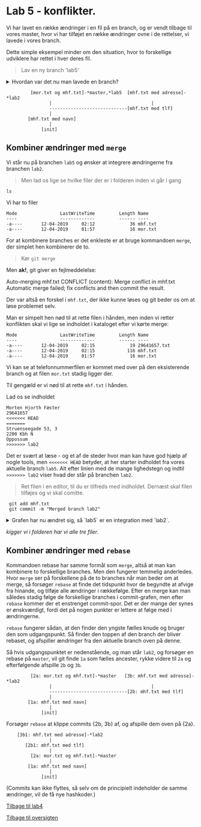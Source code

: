 # Lab 5 - konflikter. 

Vi har lavet en række ændringer i en fil på en branch, og er vendt tilbage til vores master, hvor vi har tilføjet en række ændringer ovne i de rettelser, vi lavede i vores branch. 

Dette simple eksempel minder om den situation, hvor to forskellige udviklere har rettet i hver deres fil.

> Lav en ny branch 'lab5'

<details><summary>Hvordan var det nu man lavede en branch?</summary>

```
git checkout -b lab5
```
</details>


             [mor.txt og mhf.txt]-*master,*lab5  [mhf.txt med adresse]-*lab2
                    |                                     |
                    -----------------------------[mhf.txt med tlf]
                    |
            [mhf.txt med navn]
                    | 
                 [init]


## Kombiner ændringer med `merge`

Vi står nu på branchen `lab5` og ønsker at integrere ændringerne fra branchen `lab2`. 

> Men lad os lige se hvilke filer der er i folderen inden vi går i gang 
```
ls
```
Vi har to filer 

    Mode                LastWriteTime         Length Name
    ----                -------------         ------ ----
    -a----       12-04-2019     02:12             36 mhf.txt
    -a----       12-04-2019     01:57             16 mor.txt
    
    
For at kombinere branches er det enkleste er at bruge kommandoen `merge`, der simplet hen kombinerer de to. 

> Kør `git merge`

Men **ak!**, git giver en fejlmeddelelse: 

   Auto-merging mhf.txt
   CONFLICT (content): Merge conflict in mhf.txt
   Automatic merge failed; fix conflicts and then commit the result.


Der var altså en forskel i `mhf.txt`, der ikke kunne løses og git beder os om at løse problemet selv. 

Man er simpelt hen nød til at rette filen i hånden, men inden vi retter konflikten skal vi lige se indholdet i kataloget efter vi kørte merge: 

    Mode                LastWriteTime         Length Name
    ----                -------------         ------ ----
    -a----       12-04-2019     02:15             19 29641657.txt
    -a----       12-04-2019     02:15            116 mhf.txt
    -a----       12-04-2019     01:57             16 mor.txt
    
    
Vi kan se at telefonnummerfilen er kommet med over på den eksisterende branch og at filen `mor.txt` stadig ligger der. 

Til gengæld er vi nød til at rette `mhf.txt` i hånden.

<description><summary>Lad os se indholdet</summary>

    Morten Hjorth Fæster
    29641657
    <<<<<<< HEAD
    =======
    Struenseegade 53, 3
    2200 Kbh N
    Oppossum
    >>>>>>> lab2
    
Det er svært at læse - og et af de steder hvor man kan have god hjælp af nogle tools, men `<<<<<<< HEAD` betyder, at her starter indholdet fra vores aktuelle branch `lab5`. Alt efter linien med de mange lighedstegn og indtil `>>>>>>> lab2` viser hvad der står på branchen `lab2`. 

</summary>

> Ret filen i en editor, til du er tilfreds med indholdet. Dernæst skal filen tilføjes og vi skal comitte.  

```
 git add mhf.txt
 git commit -m "Merged branch lab2"
``` 

<details><summary>Grafen har nu ændret sig, så `lab5` er en integration med `lab2`. </summary>

             [merge lab2]- *lab5 \------
                    |                   \-----------------
                    |                                     |
             [mor.txt og mhf.txt]-*master      [mhf.txt med adresse]-*lab2
                    |                                     |
                    -----------------------------[mhf.txt med tlf]
                    |
            [mhf.txt med navn]
                    | 
                 [init]

</details>

*kigger vi i folderen har vi alle tre filer.*


## Kombiner ændringer med `rebase`

Kommandoen rebase har samme formål som `merge`, altså at man kan kombinere to forskellige branches. Men den fungerer temmelig anderledes. Hvor `merge` ser på forskellene på de to branches når man beder om at merge, så forsøger `rebase` at finde det tidspunkt hvor de begyndte at afvige fra hinande, og tilføje alle ændringer i rækkefølge. Efter en merge kan man således stadig følge de forskellige branches i commit-grafen, men efter `rebase` kommer der et enstrenget commit-spor. Det er der mange der synes er ønskværdigt, fordi det på nogen punkter er lettere at følge med i ændringerne. 

`rebase` fungerer sådan, at den finder den yngste fælles knude og bruger den som udgangspunkt. Så finder den toppen af den branch der bliver rebaset, og afspiller ændringer fra den aktuelle branch oven på denne. 


Så hvis udgangspunktet er nedenstående, og man står `lab2`, og forsøger en rebase på `master`, vil git finde `1a` som fælles ancester, rykke videre til `2a` og efterfølgende afspille `2b` og `3b`. 


             [2a: mor.txt og mhf.txt]-*master   [3b: mhf.txt med adresse]-*lab2
                    |                                     |
                    -----------------------------[2b: mhf.txt med tlf]
                    |
            [1a: mhf.txt med navn]
                    | 
                 [init]


Forsøger `rebase` at klippe commits {2b, 3b} af, og afspille dem oven på {2a}. 



        [3b1: mhf.txt med adresse]-*lab2
                    |
           [2b1: mhf.txt med tlf]
                    |
             [2a: mor.txt og mhf.txt]-*master 
                    |
            [1a: mhf.txt med navn]
                    | 
                 [init]


(Commits kan ikke flyttes, så selv om de principielt indeholder de samme ændringer, vil de få nye hashkoder.)



[Tilbage til lab4](lab4.md)


[Tilbage til oversigten](basics.md)

